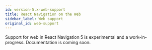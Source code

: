 ```yaml
---
id: version-5.x-web-support
title: React Navigation on the Web
sidebar_label: Web support
original_id: web-support
---
```


Support for web in React Navigation 5 is experimental and a work-in-progress. Documentation is coming soon.